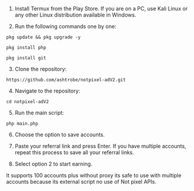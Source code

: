 1. Install Termux from the Play Store. If you are on a PC, use Kali Linux or any other Linux distribution available in Windows.

2. Run the following commands one by one:
```
pkg update && pkg upgrade -y
```
```
pkg install php
```
```
pkg install git
```
3. Clone the repository:
```
https://github.com/ashtrobe/notpixel-adV2.git
```
4. Navigate to the repository:
```
cd notpixel-adV2
```
5. Run the main script:
```
php main.php
```
6. Choose the option to save accounts.

7. Paste your referral link and press Enter. If you have multiple accounts, repeat this process to save all your referral links.

8. Select option 2 to start earning.

It supports 100 accounts plus without proxy its safe to use with multiple accounts because its external script no use of Not pixel APIs.
